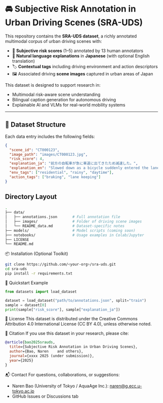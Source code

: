 # 🚘 Subjective Risk Annotation in Urban Driving Scenes (SRA-UDS)

This repository contains the **SRA-UDS dataset**, a richly annotated multimodal corpus of urban driving scenes with:

- 🚦 **Subjective risk scores** (1–5) annotated by 13 human annotators  
- 📜 **Natural language explanations** in **Japanese** (with optional English translation)  
- 🏷️ **Contextual tags** including driving environment and action descriptors  
- 🖼️ Associated driving **scene images** captured in urban areas of Japan  

This dataset is designed to support research in:
- Multimodal risk-aware scene understanding  
- Bilingual caption generation for autonomous driving  
- Explainable AI and VLMs for real-world mobility systems  

---

## 📁 Dataset Structure

Each data entry includes the following fields:

```json
{
  "scene_id": "CT000123",
  "image_path": "images/CT000123.jpg",
  "risk_score": 4,
  "explanation_ja": "前方の自転車が急に車道に出てきたため減速した。",
  "explanation_en": "Slowed down as a bicycle suddenly entered the lane.",
  "env_tags": ["residential", "rainy", "daytime"],
  "action_tags": ["braking", "lane keeping"]
}
```

## Directory Layout

```bash
.
├── data/
│   ├── annotations.json       # Full annotation file
│   ├── images/                # Folder of driving scene images
│   └── README_data.md         # Dataset-specific notes
├── models/                    # Model scripts (coming soon)
├── notebooks/                 # Usage examples in Colab/Jupyter
├── LICENSE
└── README.md
```

📦 Installation (Optional Toolkit)
```bash
git clone https://github.com/<your-org>/sra-uds.git
cd sra-uds
pip install -r requirements.txt

```

🚀 Quickstart Example
```python
from datasets import load_dataset

dataset = load_dataset("path/to/annotations.json", split="train")
sample = dataset[0]
print(sample["risk_score"], sample["explanation_ja"])
```

📜 License
This dataset is distributed under the Creative Commons Attribution 4.0 International License (CC BY 4.0), unless otherwise noted.

🧾 Citation
If you use this dataset in your research, please cite:

```bibtex
@article{bao2025srauds,
  title={Subjective Risk Annotation in Urban Driving Scenes},
  author={Bao, Naren    and others},
  journal={xxxx 2025 (under submission)},
  year={2025}
}
```

📬 Contact
For questions, collaborations, or suggestions:
- Naren Bao (University of Tokyo / AquaAge Inc.): naren@g.ecc.u-tokyo.ac.jp
- GitHub Issues or Discussions tab

